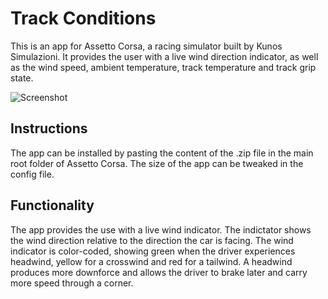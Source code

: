 # Track Conditions

This is an app for Assetto Corsa, a racing simulator built by Kunos Simulazioni. It provides the user with a live wind direction indicator, as well as the wind speed, ambient temperature, track temperature and track grip state. 

![Screenshot](https://i.imgur.com/N8jDF3z.png)

## Instructions

The app can be installed by pasting the content of the .zip file in the main root folder of Assetto Corsa. The size of the app can be tweaked in the config file.

## Functionality

The app provides the use with a live wind indicator. The indictator shows the wind direction relative to the direction the car is facing. The wind indicator is color-coded, showing green when the driver experiences headwind, yellow for a crosswind and red for a tailwind. A headwind produces more downforce and allows the driver to brake later and carry more speed through a corner.